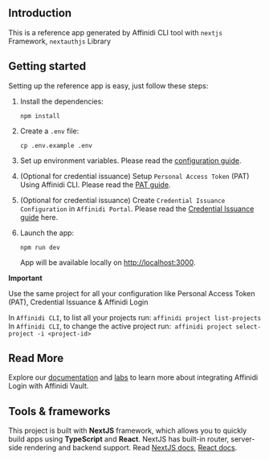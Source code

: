 
## Introduction

This is a reference app generated by Affinidi CLI tool with `nextjs` Framework, `nextauthjs` Library

## Getting started 

Setting up the reference app is easy, just follow these steps:

1. Install the dependencies:
   ```
   npm install
   ```
2. Create a `.env` file:

   ```
   cp .env.example .env
   ```

3. Set up environment variables. Please read the [configuration guide](./docs/configuration.md).

4. (Optional for credential issuance) Setup `Personal Access Token` (PAT) Using Affinidi CLI. Please read the [PAT guide](./docs/pat.md).
   
5. (Optional for credential issuance) Create `Credential Issuance Configuration` in `Affinidi Portal`. Please read the [Credential Issuance guide](./docs/cis-guide.md) here.

6. Launch the app:

   ```
   npm run dev
   ```

   App will be available locally on [http://localhost:3000](http://localhost:3000).

**Important**

Use the same project for all your configuration like Personal Access Token (PAT), Credential Issuance & Affinidi Login

In `Affinidi CLI`, to list all your projects run: `affinidi project list-projects`
In `Affinidi CLI`, to change the active project run:` affinidi project select-project -i <project-id>`

## Read More

Explore our [documentation](https://docs.affinidi.com/docs/) and [labs](https://docs.affinidi.com/labs/) to learn more about integrating Affinidi Login with Affinidi Vault.

## Tools & frameworks

This project is built with **NextJS** framework, which allows you to quickly build apps using **TypeScript** and **React**. NextJS has built-in router, server-side rendering and backend support.
Read [NextJS docs](https://nextjs.org/docs/getting-started), [React docs](https://reactjs.org/docs/getting-started.html).
